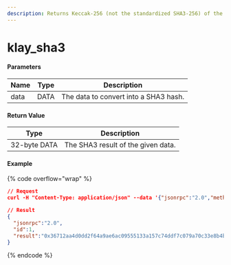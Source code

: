 ```yaml
---
description: Returns Keccak-256 (not the standardized SHA3-256) of the given data.
---
```


# klay\_sha3

#### **Parameters**

| Name | Type | Description                           |
| ---- | ---- | ------------------------------------- |
| data | DATA | The data to convert into a SHA3 hash. |

#### **Return Value**

| Type         | Description                        |
| ------------ | ---------------------------------- |
| 32-byte DATA | The SHA3 result of the given data. |

#### Example

{% code overflow="wrap" %}
```json
// Request
curl -H "Content-Type: application/json" --data '{"jsonrpc":"2.0","method":"klay_sha3","params":["0x11223344"],"id":1}' http://klaytn.blockpi.network/v1/rpc/your-api-key

// Result
{
  "jsonrpc":"2.0",
  "id":1,
  "result":"0x36712aa4d0dd2f64a9ae6ac09555133a157c74ddf7c079a70c33e8b4bf70dd73"
}
```
{% endcode %}
